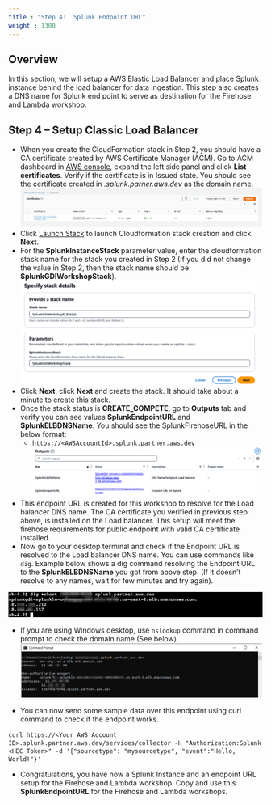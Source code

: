 ```yaml
---
title : "Step 4:  Splunk Endpoint URL"
weight : 1300
---
```



## Overview

In this section, we will setup a AWS Elastic Load Balancer and place Splunk instance behind the load balancer for data ingestion. This step also creates a DNS name for Splunk end point to serve as destination for the Firehose and Lambda workshop.

## Step 4 – Setup Classic Load Balancer

- When you create the CloudFormation stack in Step 2, you should have a CA certificate created by AWS Certificate Manager (ACM). Go to ACM dashboard in [AWS console](https://console.aws.amazon.com/acm/home), expand the left side panel and click **List certificates**. Verify if the certificate is in Issued state. You should see the certificate created in *<Your AWS Account ID>.splunk.parner.aws.dev* as the domain name.
![architecture](/static/10_prerequisites/splunk_endpoint/acm.png)
- Click [Launch Stack](https://console.aws.amazon.com/cloudformation/home#/stacks/new?stackName=SplunkGDIWorkshopELBStack&templateURL=https://ws-assets-prod-iad-r-iad-ed304a55c2ca1aee.s3.us-east-1.amazonaws.com/5039b0de-622d-4224-8760-d9dff0c13e0b/SplunkFirehoseLabELBModule_Latest.yml) to launch Cloudformation stack creation and click **Next**.
- For the **SplunkInstanceStack** parameter value, enter the cloudformation stack name for the stack you created in Step 2 (If you did not change the value in Step 2, then the stack name should be **SplunkGDIWorkshopStack**).
![architecture](/static/10_prerequisites/splunk_endpoint/cftstackname.png)
- Click **Next**, click **Next**  and create the stack. It should take about a minute to create this stack.
- Once the stack status is **CREATE_COMPETE**, go to **Outputs** tab and verify you can see values **SplunkEndpointURL** and **SplunkELBDNSName**. You should see the SplunkFirehoseURL in the below format:
  - `https://<AWSAccountId>.splunk.partner.aws.dev`
![architecture](/static/10_prerequisites/splunk_endpoint/cftoutputs.png)
- This endpoint URL is created for this workshop to resolve for the Load balancer DNS name. The CA certificate you verified in previous step above, is installed on the Load balancer. This setup will meet the firehose requirements for public endpoint with valid CA certificate installed.
- Now go to your desktop terminal and check if the Endpoint URL is resolved to the Load balancer DNS name. You can use commands like `dig`. Example below shows a dig command resolving the Endpoint URL to the **SplunkELBDNSName** you got from above step. (If it doesn’t resolve to any names, wait for few minutes and try again).
  
![dig](/static/10_prerequisites/splunk_endpoint/dig.png) 

- If you are using Windows desktop, use `nslookup` command in command prompt to check the domain name (See below).
![architecture](/static/10_prerequisites/splunk_endpoint/nslookup.png)  

- You can now send some sample data over this endpoint using curl command to check if the endpoint works.
```curl
curl https://<Your AWS Account ID>.splunk.partner.aws.dev/services/collector -H "Authorization:Splunk <HEC Token>" -d '{"sourcetype": "mysourcetype", "event":"Hello, World!"}'
```
- Congratulations, you have now a Splunk Instance and an endpoint URL setup for the Firehose and Lambda workshop. Copy and use this **SplunkEndpointURL** for the Firehose and Lambda workshops.

